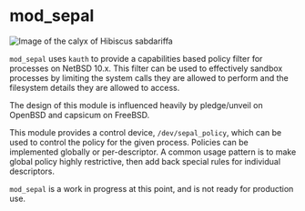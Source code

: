 mod\_sepal
==========

![Image of the calyx of Hibiscus sabdariffa](sepal.png)

`mod_sepal` uses `kauth` to provide a capabilities based policy filter for
processes on NetBSD 10.x. This filter can be used to effectively sandbox
processes by limiting the system calls they are allowed to perform and the
filesystem details they are allowed to access.

The design of this module is influenced heavily by pledge/unveil on OpenBSD and
capsicum on FreeBSD.

This module provides a control device, `/dev/sepal_policy`, which can be used to
control the policy for the given process. Policies can be implemented globally
or per-descriptor. A common usage pattern is to make global policy highly
restrictive, then add back special rules for individual descriptors.

`mod_sepal` is a work in progress at this point, and is not ready for production
use.
